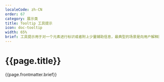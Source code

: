 ```yaml
---
localeCode: zh-CN
order: 67
category: 展示类
title: Tooltip 工具提示
icon: doc-tooltip
width: 65%
brief: 工具提示用于对一个元素进行标识或者附上少量辅助信息，最典型的场景是向用户解释图标的含义、展示被截断的文本、显示图片的描述等。
---
```


<script setup>
import { useData } from 'vitepress';
import LiveCode from '../../../LiveCode.vue';
import LiveCode2 from '../../../LiveCode2.vue';
import DesignToken from '../../../DesignToken.vue';



const modules = import.meta.glob('./demo/*.vue', { query: '?raw', import: 'default', eager: true });

const { site, theme, page, frontmatter } = useData()
</script>

# {{page.title}}

{{page.frontmatter.brief}}

